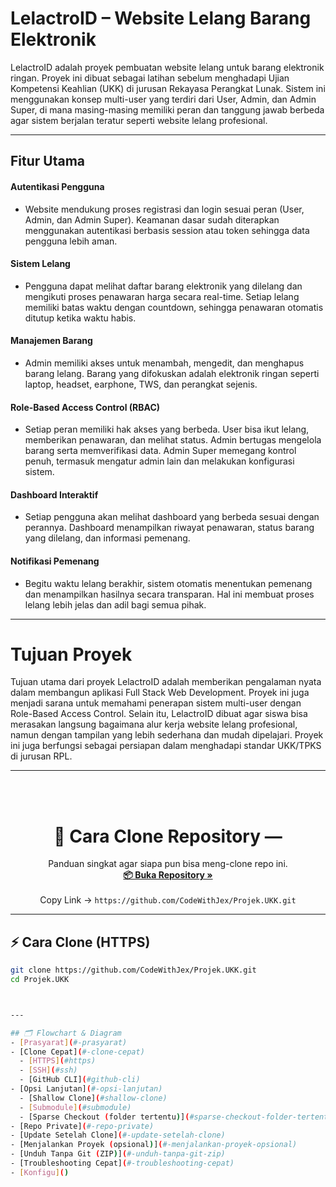 # LelactroID – Website Lelang Barang Elektronik
LelactroID adalah proyek pembuatan website lelang untuk barang elektronik ringan. Proyek ini dibuat sebagai latihan sebelum menghadapi Ujian Kompetensi Keahlian (UKK) di jurusan Rekayasa Perangkat Lunak. Sistem ini menggunakan konsep multi-user yang terdiri dari User, Admin, dan Admin Super, di mana masing-masing memiliki peran dan tanggung jawab berbeda agar sistem berjalan teratur seperti website lelang profesional.

---
## Fitur Utama
#### Autentikasi Pengguna
- Website mendukung proses registrasi dan login sesuai peran (User, Admin, dan Admin Super). Keamanan dasar sudah diterapkan menggunakan autentikasi berbasis session atau token sehingga data pengguna lebih aman.

#### Sistem Lelang
- Pengguna dapat melihat daftar barang elektronik yang dilelang dan mengikuti proses penawaran harga secara real-time. Setiap lelang memiliki batas waktu dengan countdown, sehingga penawaran otomatis ditutup ketika waktu habis.

#### Manajemen Barang
- Admin memiliki akses untuk menambah, mengedit, dan menghapus barang lelang. Barang yang difokuskan adalah elektronik ringan seperti laptop, headset, earphone, TWS, dan perangkat sejenis.

#### Role-Based Access Control (RBAC)
- Setiap peran memiliki hak akses yang berbeda. User bisa ikut lelang, memberikan penawaran, dan melihat status. Admin bertugas mengelola barang serta memverifikasi data. Admin Super memegang kontrol penuh, termasuk mengatur admin lain dan melakukan konfigurasi sistem.

#### Dashboard Interaktif
- Setiap pengguna akan melihat dashboard yang berbeda sesuai dengan perannya. Dashboard menampilkan riwayat penawaran, status barang yang dilelang, dan informasi pemenang.

#### Notifikasi Pemenang
- Begitu waktu lelang berakhir, sistem otomatis menentukan pemenang dan menampilkan hasilnya secara transparan. Hal ini membuat proses lelang lebih jelas dan adil bagi semua pihak.

---
# Tujuan Proyek
Tujuan utama dari proyek LelactroID adalah memberikan pengalaman nyata dalam membangun aplikasi Full Stack Web Development. Proyek ini juga menjadi sarana untuk memahami penerapan sistem multi-user dengan Role-Based Access Control. Selain itu, LelactroID dibuat agar siswa bisa merasakan langsung bagaimana alur kerja website lelang profesional, namun dengan tampilan yang lebih sederhana dan mudah dipelajari. Proyek ini juga berfungsi sebagai persiapan dalam menghadapi standar UKK/TPKS di jurusan RPL.


---
<br>
<br>

<h1 align="center">🧰 Cara Clone Repository — <Projek.UKK></h1>
<p align="center">
  Panduan singkat agar siapa pun bisa meng-clone repo ini.
  <br />
  <a href="https://github.com/CodeWithJex/Projek.UKK"><strong>📦 Buka Repository »</strong></a>
  <br /><br />
  Copy Link -> <code>https://github.com/CodeWithJex/Projek.UKK.git</code>
</p>

---

## ⚡ Cara Clone (HTTPS)
```bash
git clone https://github.com/CodeWithJex/Projek.UKK.git
cd Projek.UKK



---

## 🗂 Flowchart & Diagram
- [Prasyarat](#-prasyarat)
- [Clone Cepat](#-clone-cepat)
  - [HTTPS](#https)
  - [SSH](#ssh)
  - [GitHub CLI](#github-cli)
- [Opsi Lanjutan](#-opsi-lanjutan)
  - [Shallow Clone](#shallow-clone)
  - [Submodule](#submodule)
  - [Sparse Checkout (folder tertentu)](#sparse-checkout-folder-tertentu)
- [Repo Private](#-repo-private)
- [Update Setelah Clone](#-update-setelah-clone)
- [Menjalankan Proyek (opsional)](#-menjalankan-proyek-opsional)
- [Unduh Tanpa Git (ZIP)](#-unduh-tanpa-git-zip)
- [Troubleshooting Cepat](#-troubleshooting-cepat)
- [Konfigu]()



